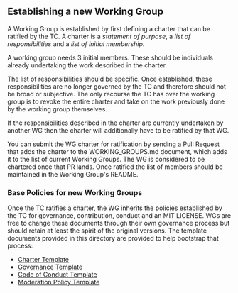 ## Establishing a new Working Group

A Working Group is established by first defining a charter that can be
ratified by the TC. A charter is a *statement of purpose*, a
*list of responsibilities* and a *list of initial membership*.

A working group needs 3 initial members. These should be individuals
already undertaking the work described in the charter.

The list of responsibilities should be specific. Once established, these
responsibilities are no longer governed by the TC and therefore should
not be broad or subjective. The only recourse the TC has over the working
group is to revoke the entire charter and take on the work previously
done by the working group themselves.

If the responsibilities described in the charter are currently
undertaken by another WG then the charter will additionally have to be
ratified by that WG.

You can submit the WG charter for ratification by sending
a Pull Request that adds the charter to the WORKING_GROUPS.md document,
which adds it to the list of current Working Groups. The WG is considered
to be chartered once that PR lands. Once ratified the list of members should be
maintained in the Working Group's README.

### Base Policies for new Working Groups

Once the TC ratifies a charter, the WG inherits the policies established by the
TC for governance, contribution, conduct and an MIT LICENSE. WGs are free to
change these documents through their own governance process but should retain
at least the spirit of the original versions. The template documents provided
in this directory are provided to help bootstrap that process:

* [Charter Template][]
* [Governance Template][]
* [Code of Conduct Template][]
* [Moderation Policy Template][]

[Charter Template]: Charter.md
[Governance Template]: Governance.md
[Code of Conduct Template]: CODE_OF_CONDUCT.md
[Moderation Policy Template]: ModerationPolicy.md

